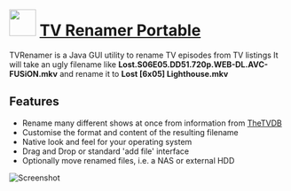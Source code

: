 # <img src="https://cdn.rawgit.com/JourneyOver/chocolatey-packages/0b9b1e2b8be77cc100c19ad2dff40758670d18f2/icons/tvrenamer.png" width="48" height="48"/> [TV Renamer Portable](https://chocolatey.org/packages/tvrenamer)

TVRenamer is a Java GUI utility to rename TV episodes from TV listings
It will take an ugly filename like **Lost.S06E05.DD51.720p.WEB-DL.AVC-FUSiON.mkv** and rename it to **Lost [6x05] Lighthouse.mkv**

## Features

- Rename many different shows at once from information from [TheTVDB](http://thetvdb.com/)
- Customise the format and content of the resulting filename
- Native look and feel for your operating system
- Drag and Drop or standard 'add file' interface
- Optionally move renamed files, i.e. a NAS or external HDD

![Screenshot](https://raw.githubusercontent.com/JourneyOver/chocolatey-packages/master/readme_imgs/tvrenamer.png)
